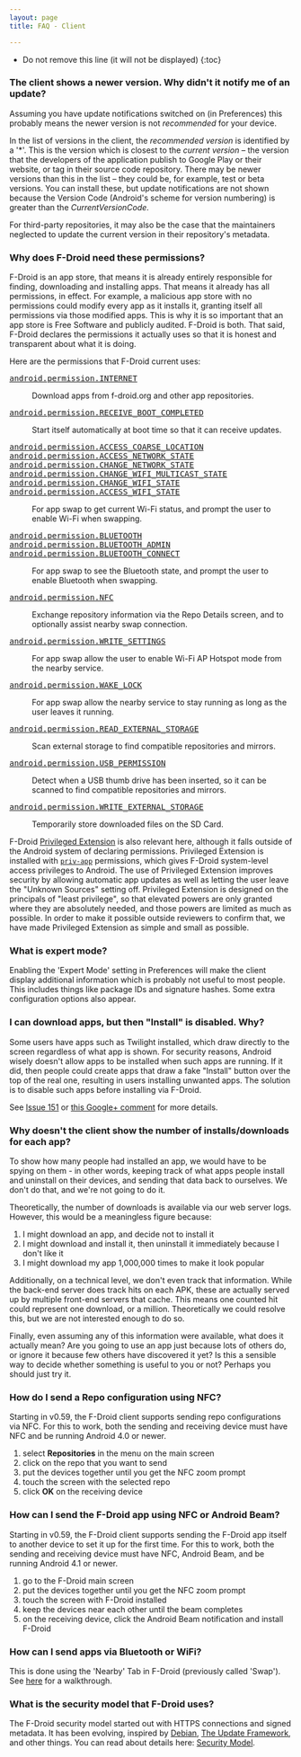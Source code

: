```yaml
---
layout: page
title: FAQ - Client

---
```


* Do not remove this line (it will not be displayed)
{:toc}

### The client shows a newer version. Why didn't it notify me of an update?

Assuming you have update notifications switched on (in Preferences) this
probably means the newer version is not *recommended* for your device.

In the list of versions in the client, the *recommended version* is
identified by a '\*'. This is the version which is closest to the
*current version* &ndash; the version that the developers of the
application publish to Google Play or their website, or tag in their
source code repository. There may be newer versions than this in the
list &ndash; they could be, for example, test or beta versions. You can
install these, but update notifications are not shown because the
Version Code (Android's scheme for version numbering) is greater than
the _CurrentVersionCode_.

For third-party repositories, it may also be the case that the
maintainers neglected to update the current version in their
repository's metadata.


### Why does F-Droid need these permissions?

F-Droid is an app store, that means it is already entirely responsible
for finding, downloading and installing apps. That means it already has
all permissions, in effect. For example, a malicious app store with no
permissions could modify every app as it installs it, granting itself
all permissions via those modified apps. This is why it is so important
that an app store is Free Software and publicly audited. F-Droid is
both. That said, F-Droid declares the permissions it actually uses so
that it is honest and transparent about what it is doing.

Here are the permissions that F-Droid current uses:

<dl><dt><tt><a href="https://developer.android.com/reference/android/Manifest.permission.html#INTERNET" target="_blank">android.permission.INTERNET</a></tt></dt><dd>

Download apps from f-droid.org and other app repositories.

</dd><dt><tt><a href="https://developer.android.com/reference/android/Manifest.permission.html#RECEIVE_BOOT_COMPLETED" target="_blank">android.permission.RECEIVE_BOOT_COMPLETED</a></tt></dt><dd>

Start itself automatically at boot time so that it can receive updates.

</dd><dt><tt><a href="https://developer.android.com/reference/android/Manifest.permission.html#ACCESS_COARSE_LOCATION" target="_blank">android.permission.ACCESS_COARSE_LOCATION</a></tt><br/>
<tt><a href="https://developer.android.com/reference/android/Manifest.permission.html#ACCESS_NETWORK_STATE" target="_blank">android.permission.ACCESS_NETWORK_STATE</a></tt><br/>
<tt><a href="https://developer.android.com/reference/android/Manifest.permission.html#CHANGE_NETWORK_STATE" target="_blank">android.permission.CHANGE_NETWORK_STATE</a></tt><br/>
<tt><a href="https://developer.android.com/reference/android/Manifest.permission.html#CHANGE_WIFI_MULTICAST_STATE" target="_blank">android.permission.CHANGE_WIFI_MULTICAST_STATE</a></tt><br/>
<tt><a href="https://developer.android.com/reference/android/Manifest.permission.html#CHANGE_WIFI_STATE" target="_blank">android.permission.CHANGE_WIFI_STATE</a></tt><br/>
<tt><a href="https://developer.android.com/reference/android/Manifest.permission.html#ACCESS_WIFI_STATE" target="_blank">android.permission.ACCESS_WIFI_STATE</a></tt></dt><dd>

For app swap to get current Wi-Fi status, and prompt the user to enable Wi-Fi when swapping.

</dd><dt><tt><a href="https://developer.android.com/reference/android/Manifest.permission.html#BLUETOOTH" target="_blank">android.permission.BLUETOOTH</a></tt><br/>
<tt><a href="https://developer.android.com/reference/android/Manifest.permission.html#BLUETOOTH_ADMIN" target="_blank">android.permission.BLUETOOTH_ADMIN</a></tt><br/>
<tt><a href="https://developer.android.com/reference/android/Manifest.permission.html#BLUETOOTH_CONNECT" target="_blank">android.permission.BLUETOOTH_CONNECT</a></tt></dt><dd>

For app swap to see the Bluetooth state, and prompt the user to enable
Bluetooth when swapping.

</dd><dt><tt><a href="https://developer.android.com/reference/android/Manifest.permission.html#NFC" target="_blank">android.permission.NFC</a></tt></dt><dd>

Exchange repository information via the Repo Details screen, and to optionally assist nearby swap connection.

</dd><dt><tt><a href="https://developer.android.com/reference/android/Manifest.permission.html#WRITE_SETTINGS" target="_blank">android.permission.WRITE_SETTINGS</a></tt></dt><dd>

For app swap allow the user to enable Wi-Fi AP Hotspot mode from the nearby service.

</dd><dt><tt><a href="https://developer.android.com/reference/android/Manifest.permission.html#WAKE_LOCK" target="_blank">android.permission.WAKE_LOCK</a></tt></dt><dd>

For app swap allow the nearby service to stay running as long as the user leaves it running.

</dd><dt><tt><a href="https://developer.android.com/reference/android/Manifest.permission.html#READ_EXTERNAL_STORAGE" target="_blank">android.permission.READ_EXTERNAL_STORAGE</a></tt></dt><dd>

Scan external storage to find compatible repositories and mirrors.

</dd><dt><tt><a href="https://developer.android.com/reference/android/Manifest.permission.html#USB_PERMISSION" target="_blank">android.permission.USB_PERMISSION</a></tt></dt><dd>

Detect when a USB thumb drive has been inserted, so it can be scanned to find compatible repositories and mirrors.

</dd><dt><tt><a href="https://developer.android.com/reference/android/Manifest.permission.html#WRITE_EXTERNAL_STORAGE" target="_blank">android.permission.WRITE_EXTERNAL_STORAGE</a></tt></dt><dd>

Temporarily store downloaded files on the SD Card.

</dd></dl>

F-Droid [Privileged Extension](https://gitlab.com/fdroid/privileged-extension/) is also relevant here, although it falls outside of the Android system of declaring permissions. Privileged Extension is installed with [`priv-app`](https://source.android.com/docs/core/permissions/perms-allowlist) permissions, which gives F-Droid system-level access privileges to Android. The use of Privileged Extension improves security by allowing automatic app updates as well as letting the user leave the "Unknown Sources" setting off. Privileged Extension is designed on the principals of "least privilege", so that elevated powers are only granted where they are absolutely needed, and those powers are limited as much as possible.  In order to make it possible outside reviewers to confirm that, we have made Privileged Extension as simple and small as possible.


### What is expert mode?

Enabling the 'Expert Mode' setting in Preferences will make the client
display additional information which is probably not useful to most
people. This includes things like package IDs and signature hashes. Some
extra configuration options also appear.


### I can download apps, but then "Install" is disabled. Why?

Some users have apps such as Twilight installed, which draw directly to
the screen regardless of what app is shown. For security reasons,
Android wisely doesn't allow apps to be installed when such apps are
running. If it did, then people could create apps that draw a fake
"Install" button over the top of the real one, resulting in users
installing unwanted apps. The solution is to disable such apps before
installing via F-Droid.

See [Issue 151](https://gitlab.com/fdroid/fdroidclient/issues/151) or
[this Google+
comment](https://plus.google.com/116713673773180618201/posts/UvW3tgSgdUp)
for more details.


### Why doesn't the client show the number of installs/downloads for each app?

To show how many people had installed an app, we would have to be spying
on them - in other words, keeping track of what apps people install and
uninstall on their devices, and sending that data back to ourselves. We
don't do that, and we're not going to do it.

Theoretically, the number of downloads is available via our web server
logs. However, this would be a meaningless figure because:

1.  I might download an app, and decide not to install it
2.  I might download and install it, then uninstall it immediately
    because I don't like it
3.  I might download my app 1,000,000 times to make it look popular

Additionally, on a technical level, we don't even track that
information. While the back-end server does track hits on each APK,
these are actually served up by multiple front-end servers that cache.
This means one counted hit could represent one download, or a million.
Theoretically we could resolve this, but we are not interested enough to
do so.

Finally, even assuming any of this information were available, what does
it actually mean? Are you going to use an app just because lots of
others do, or ignore it because few others have discovered it yet? Is
this a sensible way to decide whether something is useful to you or not?
Perhaps you should just try it.


### How do I send a Repo configuration using NFC?

Starting in v0.59, the F-Droid client supports sending repo
configurations via NFC. For this to work, both the sending and receiving
device must have NFC and be running Android 4.0 or newer.

1.  select **Repositories** in the menu on the main screen
2.  click on the repo that you want to send
3.  put the devices together until you get the NFC zoom prompt
4.  touch the screen with the selected repo
5.  click **OK** on the receiving device


### How can I send the F-Droid app using NFC or Android Beam?

Starting in v0.59, the F-Droid client supports sending the F-Droid app
itself to another device to set it up for the first time. For this to
work, both the sending and receiving device must have NFC, Android Beam,
and be running Android 4.1 or newer.

1.  go to the F-Droid main screen
2.  put the devices together until you get the NFC zoom prompt
3.  touch the screen with F-Droid installed
4.  keep the devices near each other until the beam completes
5.  on the receiving device, click the Android Beam notification and
    install F-Droid

### How can I send apps via Bluetooth or WiFi?

This is done using the 'Nearby' Tab in F-Droid (previously called 'Swap').
See [here](../../tutorials/swap) for a walkthrough.

### What is the security model that F-Droid uses?

The F-Droid security model started out with HTTPS connections and signed
metadata. It has been evolving, inspired by [Debian](https://wiki.debian.org/SecureApt), [The Update
Framework](https://github.com/theupdateframework/tuf/blob/develop/docs/tuf-spec.txt),
and other things. You can read about details here: [Security Model](../Security_Model).
